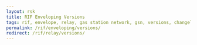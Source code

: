 ```yaml
---
layout: rsk
title: RIF Enveloping Versions
tags: rif, envelope, relay, gas station network, gsn, versions, changelog
permalink: /rif/enveloping/versions/
redirect: /rif/relay/versions/
---
```

